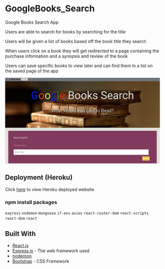# GoogleBooks_Search

Google Books Search App

Users are able to search for books by searching for the title

Users will be given a list of books based off the book title they search

When users click on a book they will get redirected to a page containing the purchase information and a synopsis and review of the book

Users can save specific books to view later and can find them in a list on the saved page of the app

![GoogleBooks_Search](https://github.com/TJANGEL/GoogleBooks_Search/blob/master/client/src/images/googlebooks_search_screenshot.png)

## Deployment (Heroku)

Click [here](https://stark-ravine-88623.herokuapp.com/) to view Heroku deployed website

### npm install packages

`express`
`nodemon`
`mongoose`
`if-env`
`axios`
`react-router-dom`
`react-scripts`
`react-dom`
`react`

## Built With

- [React.js](https://reactjs.org/)
- [Express.js](http://www.dropwizard.io/1.0.2/docs/) - The web framework used
- [nodemon](https://nodemon.io/)
- [Bootstrap](https://getbootstrap.com/) - CSS Framework
